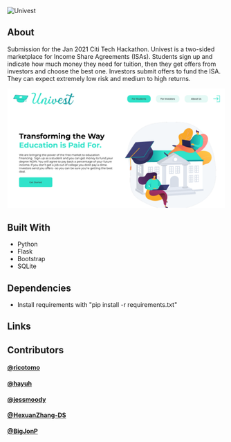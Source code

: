 ![Univest](https://s3-alpha-sig.figma.com/img/70f0/95bf/2377c988ae05f61c4a266c9774e0441d?Expires=1612742400&Signature=GkAgtGMTwcFDQohv0INksUi60trNZ89Fy2IfhRWFqP-TtBQXyikO8uZ6Q-duo-HuB2WqD3H2UBZnhKsgiym-rviz7L3dczkhoSlq4vDVQiAXuSmI1eOLxn1Fn25Vz~KQwUO~F9aqQ3vM6QfQxR7-FHsG9D3gWENBaWLZ5exx7-7wkXXe8G19FCWCgs84OreFvGhbuUVelWmpoTtsElVbmJBQYlga3RIq59~6q~Oj-zbO763mWCKfq6qyWFGNWMevDpsLqG-CVg-03ALy77v55kLeknbFQ5zCdtxIZL-5RKfZQFtAvSb5CGGKkdjtTYJ4uuwhdON1i1qBOV2Lty7XNw__&Key-Pair-Id=APKAINTVSUGEWH5XD5UA)

## About
Submission for the Jan 2021 Citi Tech Hackathon. Univest is a two-sided marketplace for Income Share Agreements (ISAs). Students sign up and indicate how much money they need for tuition, then they get offers from investors and choose the best one. Investors submit offers to fund the ISA. They can expect extremely low risk and medium to high returns. ​

![Univest Homepage](univest_homepage.png)

## Built With
* Python
* Flask
* Bootstrap
* SQLite
## Dependencies
* Install requirements with "pip install -r requirements.txt"

## Links

## Contributors

#### [@ricotomo](https://github.com/ricotomo)
#### [@hayuh](https://github.com/hayuh)
#### [@jessmoody](https://github.com/jessmoody)
#### [@HexuanZhang-DS](https://github.com/HexuanZhang-DS)
#### [@BigJonP](https://github.com/BigJonP)
